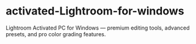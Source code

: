 # activated-Lightroom-for-windows
Lightroom Activated PC for Windows —  premium editing tools, advanced presets, and pro color grading features.
